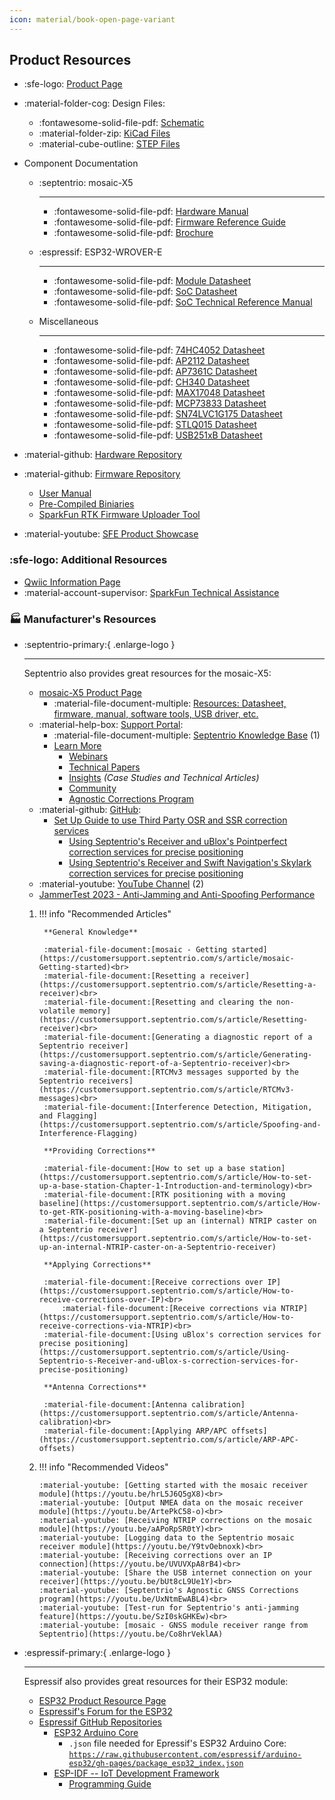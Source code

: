 ```yaml
---
icon: material/book-open-page-variant
---
```


## Product Resources

- :sfe-logo: [Product Page](https://www.sparkfun.com/sparkpnt-rtk-facet-mosaic-l-band.html)
- :material-folder-cog: Design Files:
	- :fontawesome-solid-file-pdf: [Schematic](./assets/board_files/schematic.pdf)
	<!-- - :fontawesome-solid-file-pdf: [Board Dimensions](./assets/board_files/dimensions.pdf) -->
	- :material-folder-zip: [KiCad Files](./assets/board_files/kicad_files.zip)
	- :material-cube-outline: [STEP Files](./assets/3d_model/step_files.zip)
- Component Documentation

	<div class="grid cards" markdown>

	- :septentrio: mosaic-X5

		---

		- :fontawesome-solid-file-pdf: [Hardware Manual](./assets/component_documentation/mosaic_hardware_manual_v1.9.0.pdf)
		- :fontawesome-solid-file-pdf: [Firmware Reference Guide](./assets/component_documentation/mosaic-X5%20Firmware%20v4.14.0%20Reference%20Guide.pdf)
		- :fontawesome-solid-file-pdf: [Brochure](./assets/component_documentation/Septentrio_mosaic-X5_LR.pdf)

	- :espressif: ESP32-WROVER-E

		---

		- :fontawesome-solid-file-pdf: [Module Datasheet](./assets/component_documentation/esp32-wrover-e_datasheet_en.pdf)
		- :fontawesome-solid-file-pdf: [SoC Datasheet](./assets/component_documentation/esp32_datasheet_en.pdf)
		- :fontawesome-solid-file-pdf: [SoC Technical Reference Manual](./assets/component_documentation/esp32_technical_reference_manual_en.pdf)

	- Miscellaneous

		---

		- :fontawesome-solid-file-pdf: [74HC4052 Datasheet](./assets/component_documentation/74HC4052.pdf)
		- :fontawesome-solid-file-pdf: [AP2112 Datasheet](./assets/component_documentation/AP2112.pdf)
		- :fontawesome-solid-file-pdf: [AP7361C Datasheet](./assets/component_documentation/AP7361C.pdf)
		- :fontawesome-solid-file-pdf: [CH340 Datasheet](./assets/component_documentation/CH340DS1.PDF)
		- :fontawesome-solid-file-pdf: [MAX17048 Datasheet](./assets/component_documentation/MAX17048.pdf)
		- :fontawesome-solid-file-pdf: [MCP73833 Datasheet](./assets/component_documentation/MCP73833.pdf)
		- :fontawesome-solid-file-pdf: [SN74LVC1G175 Datasheet](./assets/component_documentation/SN74LVC1G175.pdf)
		- :fontawesome-solid-file-pdf: [STLQ015 Datasheet](./assets/component_documentation/STLQ015.pdf)
		- :fontawesome-solid-file-pdf: [USB251xB Datasheet](./assets/component_documentation/USB251xB.pdf)

	</div>

- :material-github: [Hardware Repository](https://github.com/sparkfun/SparkFun_RTK_Facet_mosaic)
- :material-github: [Firmware Repository](https://github.com/sparkfun/SparkFun_RTK_Everywhere_Firmware)
	- [User Manual](http://docs.sparkfun.com/SparkFun_RTK_Everywhere_Firmware)
	- [Pre-Compiled Biniaries](https://github.com/sparkfun/SparkFun_RTK_Everywhere_Firmware_Binaries)
	- [SparkFun RTK Firmware Uploader Tool](https://github.com/sparkfun/SparkFun_RTK_Firmware_Uploader)
- :material-youtube: [SFE Product Showcase](https://www.youtube.com/watch?v=e3OKRtJDPgw)


### :sfe-logo: Additional Resources

- [Qwiic Information Page](https://www.sparkfun.com/qwiic)
- :material-account-supervisor: [SparkFun Technical Assistance](https://www.sparkfun.com/technical_assistance)


### 🏭 Manufacturer's Resources

<div class="grid cards" markdown>

-   :septentrio-primary:{ .enlarge-logo }

	---

	Septentrio also provides great resources for the mosaic-X5:

	<article class="annotate" markdown>

	- [mosaic-X5 Product Page](https://www.septentrio.com/en/products/gps/gnss-receiver-modules/mosaic-x5)
		- :material-file-document-multiple: [Resources: Datasheet, firmware, manual, software tools, USB driver, etc.](https://www.septentrio.com/en/products/gps/gnss-receiver-modules/mosaic-x5#resources)
	- :material-help-box: [Support Portal](https://customersupport.septentrio.com/s/):
		- :material-file-document-multiple: [Septentrio Knowledge Base](https://customersupport.septentrio.com/s/topiccatalog) (1)
		- [Learn More](https://www.septentrio.com/en/learn-more)
			- [Webinars](https://www.septentrio.com/en/learn-more/webinars)
			- [Technical Papers](https://www.septentrio.com/en/learn-more/technical-papers)
			- [Insights](https://www.septentrio.com/en/learn-more/insights) *(Case Studies and Technical Articles)*
			- [Community](https://www.septentrio.com/en/learn-more/community)
			- [Agnostic Corrections Program](https://www.septentrio.com/en/products/correction-services/precise-point-positioning-services-land/agnostic-corrections-program-gnss-correction-services)
	- :material-github: [GitHub](https://github.com/septentrio-gnss):
		- [Set Up Guide to use Third Party OSR and SSR correction services](https://github.com/septentrio-gnss/Septentrio_AgnosticCorrectionsProgram)
			- [Using Septentrio's Receiver and uBlox's Pointperfect correction services for precise positioning](https://github.com/septentrio-gnss/uBloxCorrectionsWithSeptentrio)
			- [Using Septentrio's Receiver and Swift Navigation's Skylark correction services for precise positioning](https://github.com/septentrio-gnss/SwiftCorrectionsWithSeptentrio)
	- :material-youtube: [YouTube Channel](https://www.youtube.com/@SeptentrioGNSS) (2)
	- [JammerTest 2023 - Anti-Jamming and Anti-Spoofing Performance](https://www.septentrio.com/en/learn-more/insights/most-resilient-gnss-receiver-results-jammertest-norway)

	</article>

	1. !!! info "Recommended Articles"

			**General Knowledge**

			:material-file-document:[mosaic - Getting started](https://customersupport.septentrio.com/s/article/mosaic-Getting-started)<br>
			:material-file-document:[Resetting a receiver](https://customersupport.septentrio.com/s/article/Resetting-a-receiver)<br>
			:material-file-document:[Resetting and clearing the non-volatile memory](https://customersupport.septentrio.com/s/article/Resetting-receiver)<br>
			:material-file-document:[Generating a diagnostic report of a Septentrio receiver](https://customersupport.septentrio.com/s/article/Generating-saving-a-diagnostic-report-of-a-Septentrio-receiver)<br>
			:material-file-document:[RTCMv3 messages supported by the Septentrio receivers](https://customersupport.septentrio.com/s/article/RTCMv3-messages)<br>
			:material-file-document:[Interference Detection, Mitigation, and Flagging](https://customersupport.septentrio.com/s/article/Spoofing-and-Interference-Flagging)

			**Providing Corrections**

			:material-file-document:[How to set up a base station](https://customersupport.septentrio.com/s/article/How-to-set-up-a-base-station-Chapter-1-Introduction-and-terminology)<br>
			:material-file-document:[RTK positioning with a moving baseline](https://customersupport.septentrio.com/s/article/How-to-get-RTK-positioning-with-a-moving-baseline)<br>
			:material-file-document:[Set up an (internal) NTRIP caster on a Septentrio receiver](https://customersupport.septentrio.com/s/article/How-to-set-up-an-internal-NTRIP-caster-on-a-Septentrio-receiver)

			**Applying Corrections**

			:material-file-document:[Receive corrections over IP](https://customersupport.septentrio.com/s/article/How-to-receive-corrections-over-IP)<br>
				:material-file-document:[Receive corrections via NTRIP](https://customersupport.septentrio.com/s/article/How-to-receive-corrections-via-NTRIP)<br>
			:material-file-document:[Using uBlox's correction services for precise positioning](https://customersupport.septentrio.com/s/article/Using-Septentrio-s-Receiver-and-uBlox-s-correction-services-for-precise-positioning)

			**Antenna Corrections**

			:material-file-document:[Antenna calibration](https://customersupport.septentrio.com/s/article/Antenna-calibration)<br>
			:material-file-document:[Applying ARP/APC offsets](https://customersupport.septentrio.com/s/article/ARP-APC-offsets)

	2. 	!!! info "Recommended Videos"

			:material-youtube: [Getting started with the mosaic receiver module](https://youtu.be/hrL5J6Q5gX8)<br>
			:material-youtube: [Output NMEA data on the mosaic receiver module](https://youtu.be/ArtePkC58-o)<br>
			:material-youtube: [Receiving NTRIP corrections on the mosaic module](https://youtu.be/aAPoRpSR0tY)<br>
			:material-youtube: [Logging data to the Septentrio mosaic receiver module](https://youtu.be/Y9tvOebnoxk)<br>
			:material-youtube: [Receiving corrections over an IP connection](https://youtu.be/UVUVXpA8rB4)<br>
			:material-youtube: [Share the USB internet connection on your receiver](https://youtu.be/bUt8cL9Ue1Y)<br>
			:material-youtube: [Septentrio's Agnostic GNSS Corrections program](https://youtu.be/UxNtmEwABL4)<br>
			:material-youtube: [Test-run for Septentrio's anti-jamming feature](https://youtu.be/SzI0skGHKEw)<br>
			:material-youtube: [mosaic - GNSS module receiver range from Septentrio](https://youtu.be/Co8hrVeklAA)


-   :espressif-primary:{ .enlarge-logo }

	---

	Espressif also provides great resources for their ESP32 module:

	- [ESP32 Product Resource Page](http://espressif.com/en/products/hardware/esp32/resources)
	- [Espressif's Forum for the ESP32](http://esp32.com/)
	- [Espressif GitHub Repositories](https://github.com/espressif)
		- [ESP32 Arduino Core](https://github.com/espressif/arduino-esp32)
			 - `.json` file needed for Epressif's ESP32 Arduino Core:<br>
			[`https://raw.githubusercontent.com/espressif/arduino-esp32/gh-pages/package_esp32_index.json`](https://raw.githubusercontent.com/espressif/arduino-esp32/gh-pages/package_esp32_index.json)
		- [ESP-IDF -- IoT Development Framework](https://github.com/espressif/esp-idf)
			- [Programming Guide](http://esp-idf.readthedocs.io/en/latest/)

</div>
